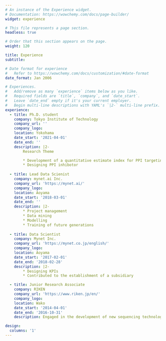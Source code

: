 ```yaml
---
# An instance of the Experience widget.
# Documentation: https://wowchemy.com/docs/page-builder/
widget: experience

# This file represents a page section.
headless: true

# Order that this section appears on the page.
weight: 120

title: Experience
subtitle:

# Date format for experience
#   Refer to https://wowchemy.com/docs/customization/#date-format
date_format: Jan 2006

# Experiences.
#   Add/remove as many `experience` items below as you like.
#   Required fields are `title`, `company`, and `date_start`.
#   Leave `date_end` empty if it's your current employer.
#   Begin multi-line descriptions with YAML's `|2-` multi-line prefix.
experience:
  - title: Ph.D. student
    company: Tokyo Institute of Technology
    company_url: ''
    company_logo: 
    location: Yokohama
    date_start: '2021-04-01'
    date_end: ''
    description: |2-
        Research Theme

        * Development of a quantitative estimate index for PPI targeting compounds
        * Designing PPI inhibotor 
        
  - title: Lead Data Scienist
    company: mynet.ai Inc.
    company_url: 'https://mynet.ai/'
    company_logo: 
    location: Aoyama
    date_start: '2018-03-01'
    date_end: ''
    description: |2-
        * Project management
        * Data mining
        * Modelling
        * Training of future generations
        
  - title: Data Scientist
    company: Mynet Inc.
    company_url: 'https://mynet.co.jp/english/'
    company_logo:
    location: Aoyama
    date_start: '2017-02-01'
    date_end: '2018-02-28'
    description: |2-
        * Designing KPIs
        * Contributed to the establishment of a subsidiary

  - title: Junior Research Associate
    company: RIKEN
    company_url: 'https://www.riken.jp/en/'
    company_logo: 
    location: Wako
    date_start: '2014-04-01'
    date_end: '2016-10-31'
    description: Engaged in the development of new sequencing technologies to reveal dynamic changes in comprehensive transcription factor networks

design:
  columns: '1'
---
```

